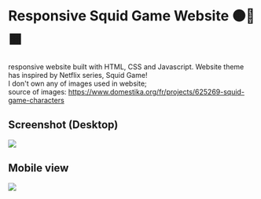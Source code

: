 # Responsive Squid Game Website 🟠🔺🟧
responsive website built with HTML, CSS and Javascript. Website theme has inspired by Netflix series, Squid Game!<br/>
I don't own any of images used in website;<br/>
source of images: 
https://www.domestika.org/fr/projects/625269-squid-game-characters


## Screenshot (Desktop)
<img src="https://user-images.githubusercontent.com/79849311/140616501-42b8ae98-1d3b-4ead-942f-fe61e701b256.png"></img>

## Mobile view
<img src="https://user-images.githubusercontent.com/79849311/140616507-7a94d75a-6196-4787-aedb-de5c22d7a0ce.gif"></img>
